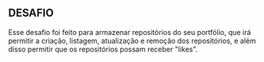 <h2>DESAFIO</h2>

<p>Esse desafio foi feito para armazenar repositórios do seu portfólio, que irá permitir a criação, 
listagem, atualização e remoção dos repositórios, e além disso permitir que os repositórios possam receber "likes".</p>
